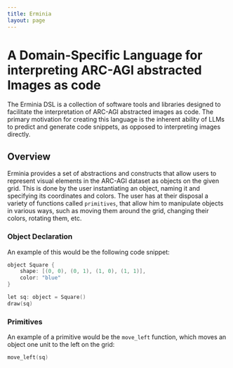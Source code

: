 ```yaml
---
title: Erminia
layout: page
---
```


# A Domain-Specific Language for interpreting ARC-AGI abstracted Images as code

The Erminia DSL is a collection of software tools and libraries designed to 
facilitate the interpretation of ARC-AGI abstracted images as code. The primary
motivation for creating this language is the inherent ability of LLMs to predict 
and generate code snippets, as opposed to interpreting images directly. 

## Overview

Erminia provides a set of abstractions and constructs that allow users to represent
visual elements in the ARC-AGI dataset as objects on the given grid. This is done by 
the user instantiating an object, naming it and specifying its coordinates and colors.
The user has at their disposal a variety of functions called `primitives`, that allow
him to manipulate objects in various ways, such as moving them around the grid,
changing their colors, rotating them, etc.

### Object Declaration

An example of this would be the following code snippet:

```cpp
object Square {
    shape: [(0, 0), (0, 1), (1, 0), (1, 1)],
    color: "blue"
}

let sq: object = Square()
draw(sq)
```

### Primitives

An example of a primitive would be the `move_left` function, which moves
an object one unit to the left on the grid:

```cpp
move_left(sq)
```
